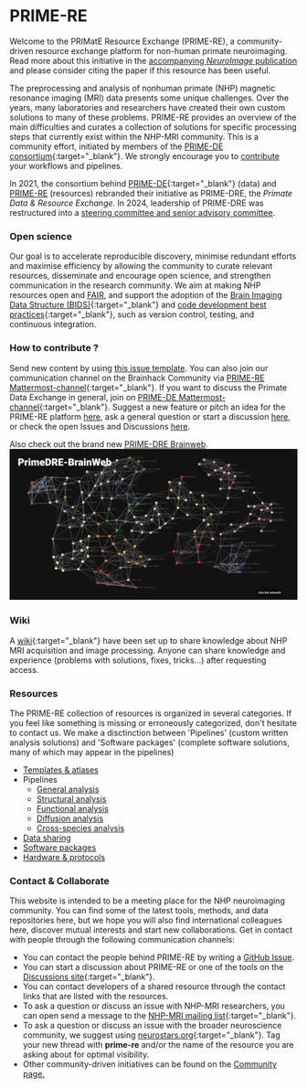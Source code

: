 # PRIME-RE
Welcome to the PRIMatE Resource Exchange (PRIME-RE), a community-driven resource exchange platform for non-human primate neuroimaging. Read more about this initiative in the [accompanying *NeuroImage* publication](https://doi.org/10.1016/j.neuroimage.2020.117519) and please consider citing the paper if this resource has been useful.

The preprocessing and analysis of nonhuman primate (NHP) magnetic resonance imaging (MRI) data presents some unique challenges. Over the years, many laboratories and researchers have created their own custom solutions to many of these problems. PRIME-RE provides an overview of the main difficulties and curates a collection of solutions for specific processing steps that currently exist within the NHP-MRI community. This is a community effort, initiated by members of the [PRIME-DE consortium](http://fcon_1000.projects.nitrc.org/indi/indiPRIME.html){:target="_blank"}. We strongly encourage you to [contribute](contribute.md) your workflows and pipelines.     

In 2021, the consortium behind [PRIME-DE](http://fcon_1000.projects.nitrc.org/indi/indiPRIME.html){:target="_blank"} (data) and [PRIME-RE](https://prime-re.github.io/) (resources) rebranded their initiative as PRIME-DRE, the *Primate Data & Resource Exchange*. In 2024, leadership of PRIME-DRE was restructured into a [steering committee and senior advisory committee](steeringcommittee.md).      

### Open science
Our goal is to accelerate reproducible discovery, minimise redundant efforts and maximise efficiency by allowing the community to curate relevant resources, disseminate and encourage open science, and strengthen communication in the research community. We aim at making NHP resources open and [FAIR](https://doi.org/10.1038/sdata.2016.18), and support the adoption of the [Brain Imaging Data Structure (BIDS)](https://doi.org/10.1038/sdata.2016.44){:target="_blank"} and [code development best practices](https://doi.org/10.1038/nn.4550){:target="_blank"}, such as version control, testing, and continuous integration.

### How to contribute ?
Send new content by using [this issue template](https://github.com/PRIME-RE/prime-re.github.io/issues/new?assignees=&labels=new-resource&template=new-resource.md&title=%3CResource+Name%3E). You can also join our communication channel on the Brainhack Community via [PRIME-RE Mattermost-channel](https://mattermost.brainhack.org/brainhack/channels/compmri_resourcehub){:target="_blank"}. If you want to discuss the Primate Data Exchange in general, join on [PRIME-DE Mattermost-channel](https://mattermost.brainhack.org/brainhack/channels/prime-de){:target="_blank"}. Suggest a new feature or pitch an idea for the PRIME-RE platform [here](https://github.com/PRIME-RE/prime-re.github.io/issues/new?assignees=&labels=Idea&template=new-ideas.md&title=%5BIdea%5D), ask a general question or start a discussion [here](https://github.com/PRIME-RE/prime-re.github.io/issues/new?assignees=&labels=QuestionOrDiscussion&template=question-and-discussion.md&title=%5BQuestionOrDiscussion%5D), or check the open Issues and Discussions [here](https://github.com/PRIME-RE/prime-re.github.io/issues).  

Also check out the brand new [PRIME-DRE Brainweb](https://prime-re.github.io/brainweb/).      
[![PRIME-DRE_Brainweb](images/PRIME-DRE_Brainweb.png)](https://prime-re.github.io/brainweb/)      


### Wiki
A [wiki](https://github.com/PRIME-RE/prime-re.github.io/wiki/){:target="_blank"} have been set up to share knowledge about NHP MRI acquisition and image processing. Anyone can share knowledge and experience (problems with solutions, fixes, tricks...) after requesting access.

### Resources
The PRIME-RE collection of resources is organized in several categories. If you feel like something is missing or erroneously categorized, don't hesitate to contact us. We make a disctinction between 'Pipelines' (custom written analysis solutions) and 'Software packages' (complete software solutions, many of which may appear in the pipelines)   

- [Templates & atlases](templates_and_atlases.md)
- Pipelines
    - [General analysis](pipelines_general.md)       
    - [Structural analysis](pipelines_structural.md)
    - [Functional analysis](pipelines_fmri.md)
    - [Diffusion analysis](pipelines_diffusion.md)  
    - [Cross-species analysis](pipelines_cross-species.md)   
- [Data sharing](data_sharing.md)
- [Software packages](software_packages.md)
- [Hardware & protocols](hardware.md)

### Contact & Collaborate     
This website is intended to be a meeting place for the NHP neuroimaging community. You can find some of the latest tools, methods, and data repositories here, but we hope you will also find international colleagues here, discover mutual interests and start new collaborations. Get in contact with people through the following communication channels:    

- You can contact the people behind PRIME-RE by writing a [GitHub Issue](https://github.com/PRIME-RE/prime-re.github.io/issues/new?assignees=&labels=Contact&template=contact.md&title=[Contact]:&nbsp;%3Ctopic%3E).    
- You can start a discussion about PRIME-RE or one of the tools on the [Discussions site](https://github.com/PRIME-RE/prime-re.github.io/discussions){:target="_blank"}.    
- You can contact developers of a shared resource through the contact links that are listed with the resources.    
- To ask a question or discuss an issue with NHP-MRI researchers, you can open send a message to the [NHP-MRI mailing list](https://groups.google.com/forum/#!forum/nhp-mri){:target="_blank"}.    
- To ask a question or discuss an issue with the broader neuroscience community, we suggest using [neurostars.org](https://neurostars.org/){:target="_blank"}. Tag your new thread with **prime-re** and/or the name of the resource you are asking about for optimal visibility.
- Other community-driven initiatives can be found on the [Community page.](community.md)
